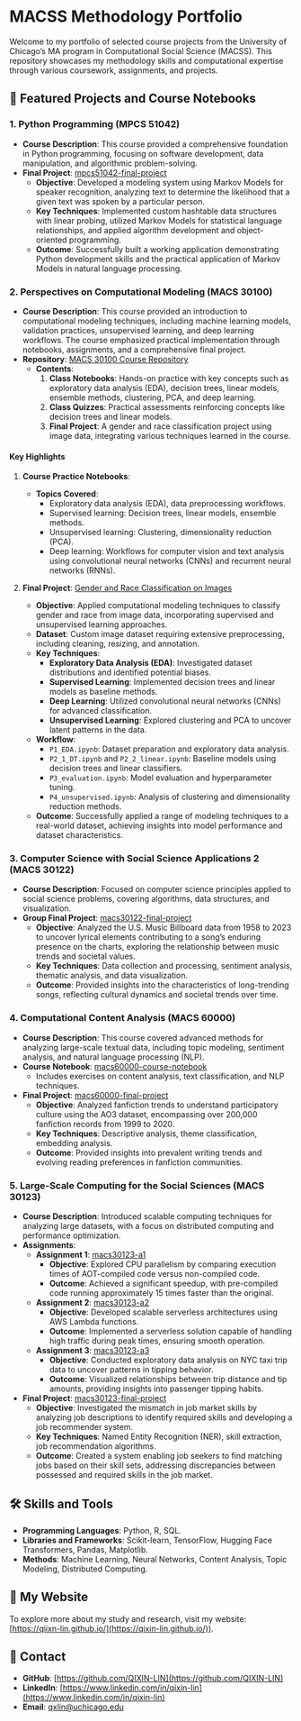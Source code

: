 # MACSS Methodology Portfolio

Welcome to my portfolio of selected course projects from the University of Chicago’s MA program in Computational Social Science (MACSS). This repository showcases my methodology skills and computational expertise through various coursework, assignments, and projects.

## 📂 Featured Projects and Course Notebooks

### **1. Python Programming (MPCS 51042)**
- **Course Description**: This course provided a comprehensive foundation in Python programming, focusing on software development, data manipulation, and algorithmic problem-solving.
- **Final Project**: [mpcs51042-final-project](https://github.com/QIXIN-LIN/mpcs51042-final-project)
  - **Objective**: Developed a modeling system using Markov Models for speaker recognition, analyzing text to determine the likelihood that a given text was spoken by a particular person.
  - **Key Techniques**: Implemented custom hashtable data structures with linear probing, utilized Markov Models for statistical language relationships, and applied algorithm development and object-oriented programming.
  - **Outcome**: Successfully built a working application demonstrating Python development skills and the practical application of Markov Models in natural language processing.

### **2. Perspectives on Computational Modeling (MACS 30100)**
- **Course Description**: This course provided an introduction to computational modeling techniques, including machine learning models, validation practices, unsupervised learning, and deep learning workflows. The course emphasized practical implementation through notebooks, assignments, and a comprehensive final project.
- **Repository**: [MACS 30100 Course Repository](https://github.com/QIXIN-LIN/macs30100)
  - **Contents**:
    1. **Class Notebooks**: Hands-on practice with key concepts such as exploratory data analysis (EDA), decision trees, linear models, ensemble methods, clustering, PCA, and deep learning.
    2. **Class Quizzes**: Practical assessments reinforcing concepts like decision trees and linear models.
    3. **Final Project**: A gender and race classification project using image data, integrating various techniques learned in the course.

#### **Key Highlights**
1. **Course Practice Notebooks**:
   - **Topics Covered**:
     - Exploratory data analysis (EDA), data preprocessing workflows.
     - Supervised learning: Decision trees, linear models, ensemble methods.
     - Unsupervised learning: Clustering, dimensionality reduction (PCA).
     - Deep learning: Workflows for computer vision and text analysis using convolutional neural networks (CNNs) and recurrent neural networks (RNNs).

2. **Final Project**: [Gender and Race Classification on Images](https://github.com/QIXIN-LIN/macs30100/tree/main/modeling-project)
   - **Objective**: Applied computational modeling techniques to classify gender and race from image data, incorporating supervised and unsupervised learning approaches.
   - **Dataset**: Custom image dataset requiring extensive preprocessing, including cleaning, resizing, and annotation.
   - **Key Techniques**:
     - **Exploratory Data Analysis (EDA)**: Investigated dataset distributions and identified potential biases.
     - **Supervised Learning**: Implemented decision trees and linear models as baseline methods.
     - **Deep Learning**: Utilized convolutional neural networks (CNNs) for advanced classification.
     - **Unsupervised Learning**: Explored clustering and PCA to uncover latent patterns in the data.
   - **Workflow**:
     - `P1_EDA.ipynb`: Dataset preparation and exploratory data analysis.
     - `P2_1_DT.ipynb` and `P2_2_linear.ipynb`: Baseline models using decision trees and linear classifiers.
     - `P3_evaluation.ipynb`: Model evaluation and hyperparameter tuning.
     - `P4_unsupervised.ipynb`: Analysis of clustering and dimensionality reduction methods.
   - **Outcome**: Successfully applied a range of modeling techniques to a real-world dataset, achieving insights into model performance and dataset characteristics.

### **3. Computer Science with Social Science Applications 2 (MACS 30122)**
- **Course Description**: Focused on computer science principles applied to social science problems, covering algorithms, data structures, and visualization.
- **Group Final Project**: [macs30122-final-project](https://github.com/QIXIN-LIN/macs30122-final-project)
  - **Objective**: Analyzed the U.S. Music Billboard data from 1958 to 2023 to uncover lyrical elements contributing to a song’s enduring presence on the charts, exploring the relationship between music trends and societal values.
  - **Key Techniques**: Data collection and processing, sentiment analysis, thematic analysis, and data visualization.
  - **Outcome**: Provided insights into the characteristics of long-trending songs, reflecting cultural dynamics and societal trends over time.

### **4. Computational Content Analysis (MACS 60000)**
- **Course Description**: This course covered advanced methods for analyzing large-scale textual data, including topic modeling, sentiment analysis, and natural language processing (NLP).
- **Course Notebook**: [macs60000-course-notebook](https://github.com/QIXIN-LIN/macs60000-course-notebook)
  - Includes exercises on content analysis, text classification, and NLP techniques.
- **Final Project**: [macs60000-final-project](https://github.com/QIXIN-LIN/macs60000-final-project)
  - **Objective**: Analyzed fanfiction trends to understand participatory culture using the AO3 dataset, encompassing over 200,000 fanfiction records from 1999 to 2020.
  - **Key Techniques**: Descriptive analysis, theme classification, embedding analysis.
  - **Outcome**: Provided insights into prevalent writing trends and evolving reading preferences in fanfiction communities.

### **5. Large-Scale Computing for the Social Sciences (MACS 30123)**
- **Course Description**: Introduced scalable computing techniques for analyzing large datasets, with a focus on distributed computing and performance optimization.
- **Assignments**:
  - **Assignment 1**: [macs30123-a1](https://github.com/QIXIN-LIN/macs30123-a1)
    - **Objective**: Explored CPU parallelism by comparing execution times of AOT-compiled code versus non-compiled code.
    - **Outcome**: Achieved a significant speedup, with pre-compiled code running approximately 15 times faster than the original.
  - **Assignment 2**: [macs30123-a2](https://github.com/QIXIN-LIN/macs30123-a2)
    - **Objective**: Developed scalable serverless architectures using AWS Lambda functions.
    - **Outcome**: Implemented a serverless solution capable of handling high traffic during peak times, ensuring smooth operation.
  - **Assignment 3**: [macs30123-a3](https://github.com/QIXIN-LIN/macs30123-a3)
    - **Objective**: Conducted exploratory data analysis on NYC taxi trip data to uncover patterns in tipping behavior.
    - **Outcome**: Visualized relationships between trip distance and tip amounts, providing insights into passenger tipping habits.
- **Final Project**: [macs30123-final-project](https://github.com/QIXIN-LIN/macs30123-final-project)
  - **Objective**: Investigated the mismatch in job market skills by analyzing job descriptions to identify required skills and developing a job recommender system.
  - **Key Techniques**: Named Entity Recognition (NER), skill extraction, job recommendation algorithms.
  - **Outcome**: Created a system enabling job seekers to find matching jobs based on their skill sets, addressing discrepancies between possessed and required skills in the job market.

## 🛠️ Skills and Tools
- **Programming Languages**: Python, R, SQL.
- **Libraries and Frameworks**: Scikit-learn, TensorFlow, Hugging Face Transformers, Pandas, Matplotlib.
- **Methods**: Machine Learning, Neural Networks, Content Analysis, Topic Modeling, Distributed Computing.

## 🔗 My Website
To explore more about my study and research, visit my website: [https://qiixn-lin.github.io/](https://qixin-lin.github.io/)).

## 📧 Contact
- **GitHub**: [https://github.com/QIXIN-LIN](https://github.com/QIXIN-LIN)
- **LinkedIn**: [https://www.linkedin.com/in/qixin-lin](https://www.linkedin.com/in/qixin-lin)
- **Email**: qxlin@uchicago.edu
